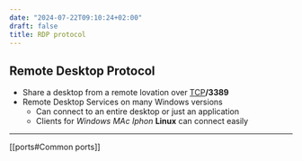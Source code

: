 ```yaml
---
date: "2024-07-22T09:10:24+02:00"
draft: false
title: RDP protocol
---
```


## Remote Desktop Protocol

-   Share a desktop from a remote lovation over
    [TCP](/Network/Ref_OSI/TCP)**/3389**
-   Remote Desktop Services on many Windows versions
    -   Can connect to an entire desktop or just an application
    -   Clients for *Windows MAc Iphon* **Linux** can connect easily

------------------------------------------------------------------------

\[\[ports#Common ports\]\]
